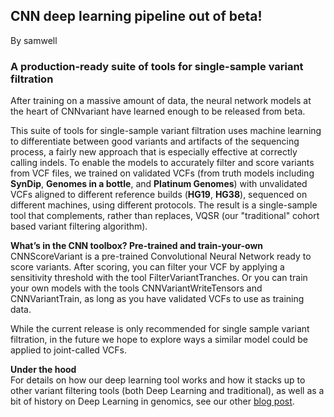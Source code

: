 ## CNN deep learning pipeline out of beta!

By samwell

<h3>A production-ready suite of tools for single-sample variant filtration</h3>

<p>After training on a massive amount of data, the neural network models at the heart of CNNvariant have learned enough to be released from beta.</p>

<p>This suite of tools for single-sample variant filtration uses machine learning to differentiate between good variants and artifacts of the sequencing process, a fairly new approach that is especially effective at correctly calling indels. To enable the models to accurately filter and score variants from VCF files, we trained on validated VCFs (from truth models including <strong>SynDip</strong>, <strong>Genomes in a bottle</strong>, and <strong>Platinum Genomes</strong>) with unvalidated VCFs aligned to different reference builds (<strong>HG19</strong>, <strong>HG38</strong>), sequenced on different machines, using different protocols. The result is a single-sample tool that complements, rather than replaces, VQSR (our "traditional" cohort based variant filtering algorithm).</p>

<p><strong>What’s in the CNN toolbox? Pre-trained and train-your-own</strong><br>
CNNScoreVariant is a pre-trained Convolutional Neural Network ready to score variants. After scoring, you can filter your VCF by applying a sensitivity threshold with the tool FilterVariantTranches. Or you can train your own models with the tools CNNVariantWriteTensors and CNNVariantTrain, as long as you have validated VCFs to use as training data.</p>

<p>While the current release is only recommended for single sample variant filtration, in the future we hope to explore ways a similar model could be applied to joint-called VCFs.</p>

<p><strong>Under the hood</strong><br>
For details on how our deep learning tool works and how it stacks up to other variant filtering tools (both Deep Learning and traditional), as well as a bit of history on Deep Learning in genomics, see our other <a rel="nofollow" href="https://gatkforums.broadinstitute.org/gatk/discussion/10996/deep-learning-in-gatk4" title="blog post">blog post</a>.</p>
